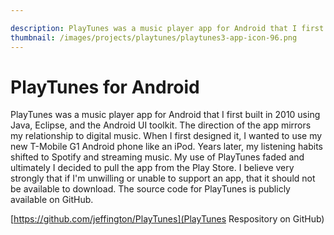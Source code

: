 ```yaml
---

description: PlayTunes was a music player app for Android that I first built in 2010 using Java, Eclipse, and the Android UI toolkit. The source code for PlayTunes is publicly available on GitHub.
thumbnail: /images/projects/playtunes/playtunes3-app-icon-96.png
---
```


# PlayTunes for Android

PlayTunes was a music player app for Android that I first built in 2010 using Java, Eclipse, and the Android UI toolkit. The direction of the app mirrors my relationship to digital music. When I first designed it, I wanted to use my new T-Mobile G1 Android phone like an iPod. Years later, my listening habits shifted to Spotify and streaming music. My use of PlayTunes faded and ultimately I decided to pull the app from the Play Store. I believe very strongly that if I'm unwilling or unable to support an app, that it should not be available to download. The source code for PlayTunes is publicly available on GitHub.


[https://github.com/jeffington/PlayTunes](PlayTunes Respository on GitHub)

